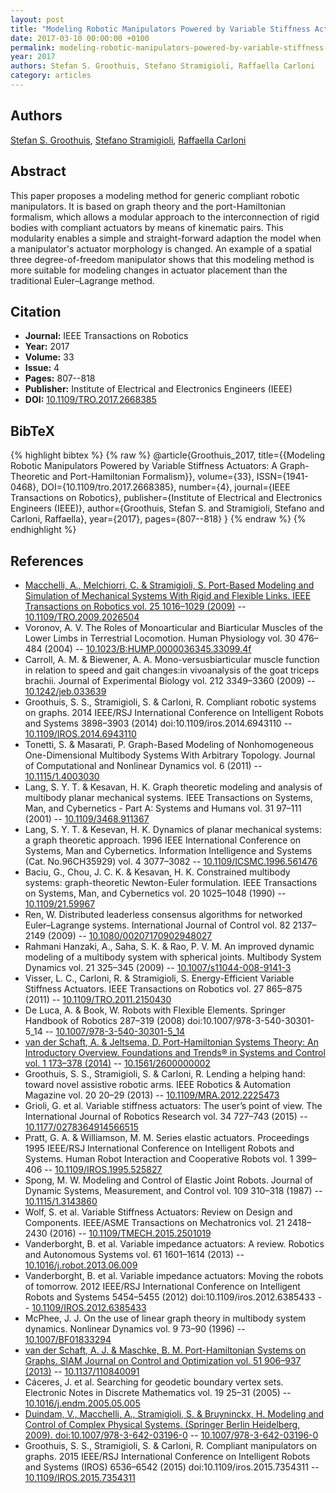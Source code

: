 ```yaml
---
layout: post
title: "Modeling Robotic Manipulators Powered by Variable Stiffness Actuators: A Graph-Theoretic and Port-Hamiltonian Formalism"
date: 2017-03-10 00:00:00 +0100
permalink: modeling-robotic-manipulators-powered-by-variable-stiffness-actuators-a-graph-theoretic-and-port-hamiltonian-formalism
year: 2017
authors: Stefan S. Groothuis, Stefano Stramigioli, Raffaella Carloni
category: articles
---
```

 
## Authors
[Stefan S. Groothuis](authors/stefan_s_groothuis), [Stefano Stramigioli](authors/stefano_stramigioli), [Raffaella Carloni](authors/raffaella_carloni)
 
## Abstract
This paper proposes a modeling method for generic compliant robotic manipulators. It is based on graph theory and the port-Hamiltonian formalism, which allows a modular approach to the interconnection of rigid bodies with compliant actuators by means of kinematic pairs. This modularity enables a simple and straight-forward adaption the model when a manipulator's actuator morphology is changed. An example of a spatial three degree-of-freedom manipulator shows that this modeling method is more suitable for modeling changes in actuator placement than the traditional Euler–Lagrange method.
 
## Citation
- **Journal:** IEEE Transactions on Robotics
- **Year:** 2017
- **Volume:** 33
- **Issue:** 4
- **Pages:** 807--818
- **Publisher:** Institute of Electrical and Electronics Engineers (IEEE)
- **DOI:** [10.1109/TRO.2017.2668385](https://doi.org/10.1109/TRO.2017.2668385)
 
## BibTeX
{% highlight bibtex %}
{% raw %}
@article{Groothuis_2017,
  title={{Modeling Robotic Manipulators Powered by Variable Stiffness Actuators: A Graph-Theoretic and Port-Hamiltonian Formalism}},
  volume={33},
  ISSN={1941-0468},
  DOI={10.1109/tro.2017.2668385},
  number={4},
  journal={IEEE Transactions on Robotics},
  publisher={Institute of Electrical and Electronics Engineers (IEEE)},
  author={Groothuis, Stefan S. and Stramigioli, Stefano and Carloni, Raffaella},
  year={2017},
  pages={807--818}
}
{% endraw %}
{% endhighlight %}
 
## References
- [Macchelli, A., Melchiorri, C. & Stramigioli, S. Port-Based Modeling and Simulation of Mechanical Systems With Rigid and Flexible Links. IEEE Transactions on Robotics vol. 25 1016–1029 (2009)](port-based-modeling-and-simulation-of-mechanical-systems-with-rigid-and-flexible-links) -- [10.1109/TRO.2009.2026504](https://doi.org/10.1109/TRO.2009.2026504)
- Voronov, A. V. The Roles of Monoarticular and Biarticular Muscles of the Lower Limbs in Terrestrial Locomotion. Human Physiology vol. 30 476–484 (2004) -- [10.1023/B:HUMP.0000036345.33099.4f](https://doi.org/10.1023/B:HUMP.0000036345.33099.4f)
- Carroll, A. M. & Biewener, A. A. Mono-versusbiarticular muscle function in relation to speed and gait changes:in vivoanalysis of the goat triceps brachii. Journal of Experimental Biology vol. 212 3349–3360 (2009) -- [10.1242/jeb.033639](https://doi.org/10.1242/jeb.033639)
- Groothuis, S. S., Stramigioli, S. & Carloni, R. Compliant robotic systems on graphs. 2014 IEEE/RSJ International Conference on Intelligent Robots and Systems 3898–3903 (2014) doi:10.1109/iros.2014.6943110 -- [10.1109/IROS.2014.6943110](https://doi.org/10.1109/IROS.2014.6943110)
- Tonetti, S. & Masarati, P. Graph-Based Modeling of Nonhomogeneous One-Dimensional Multibody Systems With Arbitrary Topology. Journal of Computational and Nonlinear Dynamics vol. 6 (2011) -- [10.1115/1.4003030](https://doi.org/10.1115/1.4003030)
- Lang, S. Y. T. & Kesavan, H. K. Graph theoretic modeling and analysis of multibody planar mechanical systems. IEEE Transactions on Systems, Man, and Cybernetics - Part A: Systems and Humans vol. 31 97–111 (2001) -- [10.1109/3468.911367](https://doi.org/10.1109/3468.911367)
- Lang, S. Y. T. & Kesevan, H. K. Dynamics of planar mechanical systems: a graph theoretic approach. 1996 IEEE International Conference on Systems, Man and Cybernetics. Information Intelligence and Systems (Cat. No.96CH35929) vol. 4 3077–3082 -- [10.1109/ICSMC.1996.561476](https://doi.org/10.1109/ICSMC.1996.561476)
- Baciu, G., Chou, J. C. K. & Kesavan, H. K. Constrained multibody systems: graph-theoretic Newton-Euler formulation. IEEE Transactions on Systems, Man, and Cybernetics vol. 20 1025–1048 (1990) -- [10.1109/21.59967](https://doi.org/10.1109/21.59967)
- Ren, W. Distributed leaderless consensus algorithms for networked Euler–Lagrange systems. International Journal of Control vol. 82 2137–2149 (2009) -- [10.1080/00207170902948027](https://doi.org/10.1080/00207170902948027)
- Rahmani Hanzaki, A., Saha, S. K. & Rao, P. V. M. An improved dynamic modeling of a multibody system with spherical joints. Multibody System Dynamics vol. 21 325–345 (2009) -- [10.1007/s11044-008-9141-3](https://doi.org/10.1007/s11044-008-9141-3)
- Visser, L. C., Carloni, R. & Stramigioli, S. Energy-Efficient Variable Stiffness Actuators. IEEE Transactions on Robotics vol. 27 865–875 (2011) -- [10.1109/TRO.2011.2150430](https://doi.org/10.1109/TRO.2011.2150430)
- De Luca, A. & Book, W. Robots with Flexible Elements. Springer Handbook of Robotics 287–319 (2008) doi:10.1007/978-3-540-30301-5_14 -- [10.1007/978-3-540-30301-5_14](https://doi.org/10.1007/978-3-540-30301-5_14)
- [van der Schaft, A. & Jeltsema, D. Port-Hamiltonian Systems Theory: An Introductory Overview. Foundations and Trends® in Systems and Control vol. 1 173–378 (2014)](port-hamiltonian-systems-theory-an-introductory-overview-journal) -- [10.1561/2600000002](https://doi.org/10.1561/2600000002)
- Groothuis, S. S., Stramigioli, S. & Carloni, R. Lending a helping hand: toward novel assistive robotic arms. IEEE Robotics &amp; Automation Magazine vol. 20 20–29 (2013) -- [10.1109/MRA.2012.2225473](https://doi.org/10.1109/MRA.2012.2225473)
- Grioli, G. et al. Variable stiffness actuators: The user’s point of view. The International Journal of Robotics Research vol. 34 727–743 (2015) -- [10.1177/0278364914566515](https://doi.org/10.1177/0278364914566515)
- Pratt, G. A. & Williamson, M. M. Series elastic actuators. Proceedings 1995 IEEE/RSJ International Conference on Intelligent Robots and Systems. Human Robot Interaction and Cooperative Robots vol. 1 399–406 -- [10.1109/IROS.1995.525827](https://doi.org/10.1109/IROS.1995.525827)
- Spong, M. W. Modeling and Control of Elastic Joint Robots. Journal of Dynamic Systems, Measurement, and Control vol. 109 310–318 (1987) -- [10.1115/1.3143860](https://doi.org/10.1115/1.3143860)
- Wolf, S. et al. Variable Stiffness Actuators: Review on Design and Components. IEEE/ASME Transactions on Mechatronics vol. 21 2418–2430 (2016) -- [10.1109/TMECH.2015.2501019](https://doi.org/10.1109/TMECH.2015.2501019)
- Vanderborght, B. et al. Variable impedance actuators: A review. Robotics and Autonomous Systems vol. 61 1601–1614 (2013) -- [10.1016/j.robot.2013.06.009](https://doi.org/10.1016/j.robot.2013.06.009)
- Vanderborght, B. et al. Variable impedance actuators: Moving the robots of tomorrow. 2012 IEEE/RSJ International Conference on Intelligent Robots and Systems 5454–5455 (2012) doi:10.1109/iros.2012.6385433 -- [10.1109/IROS.2012.6385433](https://doi.org/10.1109/IROS.2012.6385433)
- McPhee, J. J. On the use of linear graph theory in multibody system dynamics. Nonlinear Dynamics vol. 9 73–90 (1996) -- [10.1007/BF01833294](https://doi.org/10.1007/BF01833294)
- [van der Schaft, A. J. & Maschke, B. M. Port-Hamiltonian Systems on Graphs. SIAM Journal on Control and Optimization vol. 51 906–937 (2013)](port-hamiltonian-systems-on-graphs) -- [10.1137/110840091](https://doi.org/10.1137/110840091)
- Cáceres, J. et al. Searching for geodetic boundary vertex sets. Electronic Notes in Discrete Mathematics vol. 19 25–31 (2005) -- [10.1016/j.endm.2005.05.005](https://doi.org/10.1016/j.endm.2005.05.005)
- [Duindam, V., Macchelli, A., Stramigioli, S. & Bruyninckx, H. Modeling and Control of Complex Physical Systems. (Springer Berlin Heidelberg, 2009). doi:10.1007/978-3-642-03196-0](modeling-and-control-of-complex-physical-systems) -- [10.1007/978-3-642-03196-0](https://doi.org/10.1007/978-3-642-03196-0)
- Groothuis, S. S., Stramigioli, S. & Carloni, R. Compliant manipulators on graphs. 2015 IEEE/RSJ International Conference on Intelligent Robots and Systems (IROS) 6536–6542 (2015) doi:10.1109/iros.2015.7354311 -- [10.1109/IROS.2015.7354311](https://doi.org/10.1109/IROS.2015.7354311)

